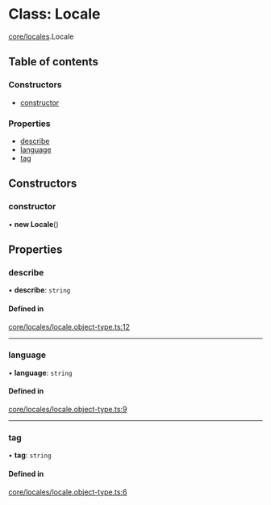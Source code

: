 # Class: Locale

[core/locales](../modules/core_locales.md).Locale

## Table of contents

### Constructors

- [constructor](core_locales.Locale.md#constructor)

### Properties

- [describe](core_locales.Locale.md#describe)
- [language](core_locales.Locale.md#language)
- [tag](core_locales.Locale.md#tag)

## Constructors

### <a id="constructor" name="constructor"></a> constructor

• **new Locale**()

## Properties

### <a id="describe" name="describe"></a> describe

• **describe**: `string`

#### Defined in

[core/locales/locale.object-type.ts:12](https://github.com/brickdoc/brickdoc/blob/master/apps/server-api/src/core/locales/locale.object-type.ts#L12)

___

### <a id="language" name="language"></a> language

• **language**: `string`

#### Defined in

[core/locales/locale.object-type.ts:9](https://github.com/brickdoc/brickdoc/blob/master/apps/server-api/src/core/locales/locale.object-type.ts#L9)

___

### <a id="tag" name="tag"></a> tag

• **tag**: `string`

#### Defined in

[core/locales/locale.object-type.ts:6](https://github.com/brickdoc/brickdoc/blob/master/apps/server-api/src/core/locales/locale.object-type.ts#L6)
